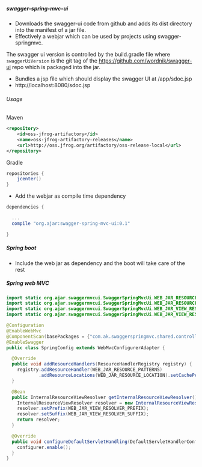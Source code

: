 ##### swagger-spring-mvc-ui

- Downloads the swagger-ui code from github and adds its dist directory into the manifest of a jar file.
- Effectively a webjar which can be used by projects using swagger-springmvc.

The swagger ui version is controlled by the build.gradle file where `swaggerUiVersion` is the git tag of the
https://github.com/wordnik/swagger-ui repo which is packaged into the jar.
 
- Bundles a jsp file which should display the swagger UI at <host>/app/sdoc.jsp
- http://localhost:8080/sdoc.jsp
  
###### Usage
Maven
```xml
<repository>
    <id>oss-jfrog-artifactory</id>
    <name>oss-jfrog-artifactory-releases</name>
    <url>http://oss.jfrog.org/artifactory/oss-release-local</url>
</repository>

```

Gradle
```groovy
repositories {
    jcenter()
}
```

- Add the webjar as compile time dependency

```groovy
dependencies {

  ...
  compile "org.ajar:swagger-spring-mvc-ui:0.1"

}

```
##### Spring boot
- Include the web jar as dependency and the boot will take care of the rest

##### Spring web MVC
```java
import static org.ajar.swaggermvcui.SwaggerSpringMvcUi.WEB_JAR_RESOURCE_PATTERNS;
import static org.ajar.swaggermvcui.SwaggerSpringMvcUi.WEB_JAR_RESOURCE_LOCATION;
import static org.ajar.swaggermvcui.SwaggerSpringMvcUi.WEB_JAR_VIEW_RESOLVER_PREFIX;
import static org.ajar.swaggermvcui.SwaggerSpringMvcUi.WEB_JAR_VIEW_RESOLVER_SUFFIX;

@Configuration
@EnableWebMvc
@ComponentScan(basePackages = {"com.ak.swaggerspringmvc.shared.controller", "com.ak.spring3.music"})
@EnableSwagger
public class SpringConfig extends WebMvcConfigurerAdapter {

  @Override
  public void addResourceHandlers(ResourceHandlerRegistry registry) {
    registry.addResourceHandler(WEB_JAR_RESOURCE_PATTERNS)
            .addResourceLocations(WEB_JAR_RESOURCE_LOCATION).setCachePeriod(0);
  }

  @Bean
  public InternalResourceViewResolver getInternalResourceViewResolver() {
    InternalResourceViewResolver resolver = new InternalResourceViewResolver();
    resolver.setPrefix(WEB_JAR_VIEW_RESOLVER_PREFIX);
    resolver.setSuffix(WEB_JAR_VIEW_RESOLVER_SUFFIX);
    return resolver;
  }

  @Override
  public void configureDefaultServletHandling(DefaultServletHandlerConfigurer configurer) {
    configurer.enable();
  }
}
```
